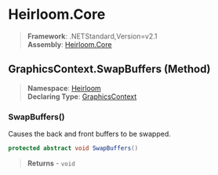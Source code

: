 # Heirloom.Core

> **Framework**: .NETStandard,Version=v2.1  
> **Assembly**: [Heirloom.Core][0]

## GraphicsContext.SwapBuffers (Method)

> **Namespace**: [Heirloom][0]  
> **Declaring Type**: [GraphicsContext][1]

### SwapBuffers()

Causes the back and front buffers to be swapped.

```cs
protected abstract void SwapBuffers()
```

> **Returns** - `void`

[0]: ../../../Heirloom.Core.md
[1]: ../GraphicsContext.md
